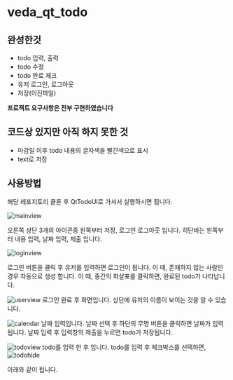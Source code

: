 # veda_qt_todo

## 완성한것
- todo 입력, 출력
- todo 수정
- todo 완료 체크
- 유저 로그인, 로그아웃
- 저장(이진파일)

<strong> 프로젝트 요구사항은 전부 구현하였습니다</strong>

## 코드상 있지만 아직 하지 못한 것
- 마감일 이후 todo 내용의 글자색을 빨간색으로 표시
- text로 저장

## 사용방법

해당 레포지토리 클론 후 QtTodoUI로 가셔서 실행하시면 됩니다.

![mainview](https://github.com/user-attachments/assets/d50c9c36-2120-44d7-a713-a66f8b42ecbe)

오른쪽 상단 3개의 아이콘중 왼쪽부터 저장, 로그인 로그아웃 입니다.
히단바는 왼쪽부터 내용 입력, 날짜 입력, 제출 입니다.

![loginview](https://github.com/user-attachments/assets/3f17bedc-200f-4b00-b2ee-27931e983b2a)

로그인 버튼을 클릭 후 유저를 입력하면 로그인이 됩니다.
이 때, 존재하지 않는 사람인 경우 자동으로 생성 합니다.
이 때, 중간의 화살표를 클릭하면, 완료된 todo가 나타납니다.

![userview](https://github.com/user-attachments/assets/46c66fe7-cc8f-4d42-a2f6-beeb8d7d28d1)
로그인 완료 후 화면입니다.
상단에 유저의 이름이 보이는 것을 알 수 있습니다.

![calendar](https://github.com/user-attachments/assets/f5ad3c3f-ce21-4ed8-b4ba-9e138702ce3e)
날짜 입력입니다.
날짜 선택 후 하단의 무명 버튼을 클릭하면 날짜가 입력 됩니다.
날짜 입력 후 입력창의 제출을 누르면 todo가 저장됩니다.

![todoview](https://github.com/user-attachments/assets/90e677c2-eb77-466c-9be1-dc7b5205cfd5)
todo를 입력 한 후 입니다.
todo를 입력 후 체크박스를 선택하면,
![todohide](https://github.com/user-attachments/assets/b9b24825-d2f0-4823-ae27-0c7802a08ec5)

아래와 같이 됩니다.
